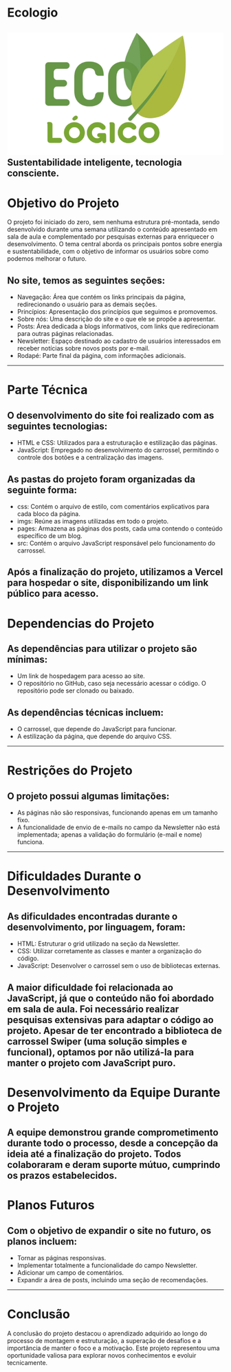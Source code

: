 # Ecologio 
![Logo do Projeto](./imgs/Logo%20principal.png)
Sustentabilidade inteligente, tecnologia consciente.
---

# Objetivo do Projeto

O projeto foi iniciado do zero, sem nenhuma estrutura pré-montada, sendo desenvolvido durante uma semana utilizando o conteúdo apresentado em sala de aula e complementado por pesquisas externas para enriquecer o desenvolvimento.
O tema central aborda os principais pontos sobre energia e sustentabilidade, com o objetivo de informar os usuários sobre como podemos melhorar o futuro.
## No site, temos as seguintes seções: 
- Navegação: Área que contém os links principais da página, redirecionando o usuário para as demais seções.
- Princípios: Apresentação dos princípios que seguimos e promovemos.
- Sobre nós: Uma descrição do site e o que ele se propõe a apresentar.
- Posts: Área dedicada a blogs informativos, com links que redirecionam para outras páginas relacionadas.
- Newsletter: Espaço destinado ao cadastro de usuários interessados em receber notícias sobre novos posts por e-mail.
- Rodapé: Parte final da página, com informações adicionais.
---

# Parte Técnica
## O desenvolvimento do site foi realizado com as seguintes tecnologias:
- HTML e CSS: Utilizados para a estruturação e estilização das páginas.
- JavaScript: Empregado no desenvolvimento do carrossel, permitindo o controle dos botões e a centralização das imagens.

## As pastas do projeto foram organizadas da seguinte forma:
- css: Contém o arquivo de estilo, com comentários explicativos para cada bloco da página.
- imgs: Reúne as imagens utilizadas em todo o projeto.
- pages: Armazena as páginas dos posts, cada uma contendo o conteúdo específico de um blog.
- src: Contém o arquivo JavaScript responsável pelo funcionamento do carrossel.


Após a finalização do projeto, utilizamos a Vercel para hospedar o site, disponibilizando um link público para acesso.
---

# Dependencias do Projeto
##  As dependências para utilizar o projeto são mínimas:
- Um link de hospedagem para acesso ao site.
- O repositório no GitHub, caso seja necessário acessar o código. O repositório pode ser clonado ou baixado.
##  As dependências técnicas incluem:
- O carrossel, que depende do JavaScript para funcionar.
- A estilização da página, que depende do arquivo CSS.
---

# Restrições do Projeto
## O projeto possui algumas limitações:
- As páginas não são responsivas, funcionando apenas em um tamanho fixo.
- A funcionalidade de envio de e-mails no campo da Newsletter não está implementada; apenas a validação do formulário (e-mail e nome) funciona.
---

# Dificuldades Durante o Desenvolvimento
## As dificuldades encontradas durante o desenvolvimento, por linguagem, foram:
- HTML: Estruturar o grid utilizado na seção da Newsletter.
- CSS: Utilizar corretamente as classes e manter a organização do código.
- JavaScript: Desenvolver o carrossel sem o uso de bibliotecas externas.


A maior dificuldade foi relacionada ao JavaScript, já que o conteúdo não foi abordado em sala de aula. Foi necessário realizar pesquisas extensivas para adaptar o código ao projeto. Apesar de ter encontrado a biblioteca de carrossel Swiper (uma solução simples e funcional), optamos por não utilizá-la para manter o projeto com JavaScript puro.
---

# Desenvolvimento da Equipe Durante o Projeto

A equipe demonstrou grande comprometimento durante todo o processo, desde a concepção da ideia até a finalização do projeto. Todos colaboraram e deram suporte mútuo, cumprindo os prazos estabelecidos.
---

# Planos Futuros
## Com o objetivo de expandir o site no futuro, os planos incluem:
- Tornar as páginas responsivas.
- Implementar totalmente a funcionalidade do campo Newsletter.
- Adicionar um campo de comentários.
- Expandir a área de posts, incluindo uma seção de recomendações.
---

# Conclusão
A conclusão do projeto destacou o aprendizado adquirido ao longo do processo de montagem e estruturação, a superação de desafios e a importância de manter o foco e a motivação. Este projeto representou uma oportunidade valiosa para explorar novos conhecimentos e evoluir tecnicamente.